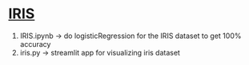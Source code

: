 # <u>IRIS</u>
<ol>
  <li>IRIS.ipynb -> do logisticRegression for the IRIS dataset to get 100% accuracy</li>
  <li>iris.py -> streamlit app for visualizing iris dataset</li>
</ol>
